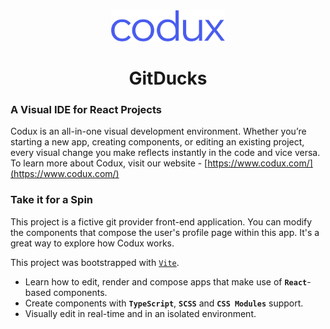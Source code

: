 <div align="center">  
    <img height="50"src="./src/assets/codux.svg">  
    <h1 >GitDucks</h1>
</div>

### A Visual IDE for React Projects

Codux is an all-in-one visual development environment. Whether you’re starting a new app, creating components, or editing an existing project, every visual change you make reflects instantly in the code and vice versa. To learn more about Codux, visit our website - [https://www.codux.com/](https://www.codux.com/)

### Take it for a Spin

This project is a fictive git provider front-end application. You can modify the components that compose the user's profile page within this app. It's a great way to explore how Codux works.

This project was bootstrapped with [`Vite`](https://vitejs.dev).

-   Learn how to edit, render and compose apps that make use of **`React`**-based components.
-   Create components with **`TypeScript`**, **`SCSS`** and **`CSS Modules`** support.
-   Visually edit in real-time and in an isolated environment.
